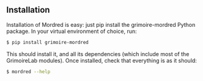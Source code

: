 ## Installation

Installation of Mordred is easy: just pip install the grimoire-mordred Python package. In your virtual environment of choice, run:

```bash
$ pip install grimoire-mordred
```

This should install it, and all its dependencies (which include most of the GrimoireLab modules). Once installed, check that everything is as it should:

```bash
$ mordred --help
```
